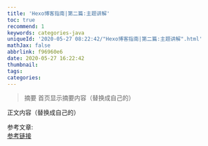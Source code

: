 ```yaml
---
title: 'Hexo博客指南|第二篇:主题讲解'
toc: true
recommend: 1
keywords: categories-java
uniqueId: '2020-05-27 08:22:42/"Hexo博客指南|第二篇:主题讲解".html'
mathJax: false
abbrlink: f96960e6
date: 2020-05-27 16:22:42
thumbnail:
tags:
categories:
---
```

> 摘要
首页显示摘要内容（替换成自己的）
<!-- more -->
正文内容（替换成自己的）

参考文章:  
[参考链接]()
